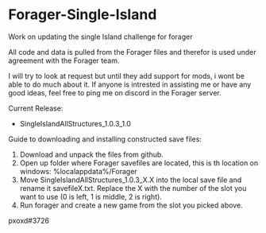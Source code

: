 # Forager-Single-Island
Work on updating the single Island challenge for forager

All code and data is pulled from the Forager files and therefor is used under agreement with the Forager team. 

I will try to look at request but until they add support for mods, i wont be able to do much about it. If anyone is intrested in assisting me or have any good ideas, feel free to ping me on discord in the Forager server.

Current Release:
- SingleIslandAllStructures_1.0.3_1.0

Guide to downloading and installing constructed save files:
1. Download and unpack the files from github.
2. Open up folder where Forager savefiles are located, this is th location on windows:
  %localappdata%/Forager
3. Move SingleIslandAllStructures_1.0.3_X.X into the local save file and rename it savefileX.txt. Replace the X with the number of the slot you want to use (0 is left, 1 is middle, 2 is right).
4. Run forager and create a new game from the slot you picked above.

pxoxd#3726
